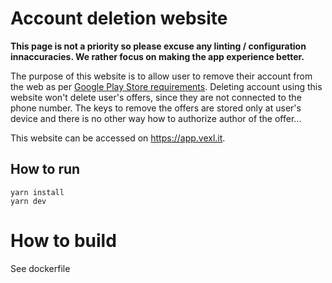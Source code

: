 # Account deletion website

**This page is not a priority so please excuse any linting / configuration innaccuracies. We rather focus on making the app experience better.**

The purpose of this website is to allow user to remove their account from the web as per [Google Play Store requirements](https://support.google.com/googleplay/android-developer/answer/13327111?hl=en). Deleting account using this website won't delete user's offers, since they are not connected to the phone number. The keys to remove the offers are stored only at user's device and there is no other way how to authorize author of the offer...

This website can be accessed on https://app.vexl.it.

## How to run

```
yarn install
yarn dev
```

# How to build

See dockerfile
